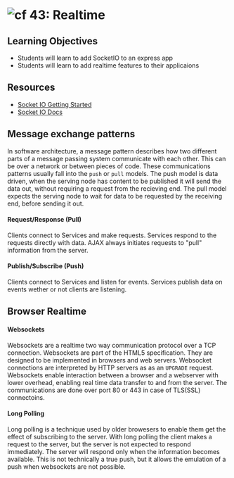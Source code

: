 ![cf](http://i.imgur.com/7v5ASc8.png) 43: Realtime
===

## Learning Objectives
* Students will learn to add SocketIO to an express app
* Students will learn to add realtime features to their applicaions

## Resources
* [Socket IO Getting Started](https://socket.io/get-started/chat/)
* [Socket IO Docs](https://socket.io/docs/)

## Message exchange patterns
In software architecture, a message pattern describes how two different parts of
a message passing system communicate with each other. This can be over
a network or between pieces of code. These communications patterns usually
fall into the `push` or `pull` models. The push model is data driven, when the
serving node has content to be published it will send the data out, without
requiring a request from the recieving end. The pull model expects the serving
node to wait for data to be requested by the receiving end, before sending it
out.

#### Request/Response (Pull)
Clients connect to Services and make requests. Services respond to the requests
directly with data. AJAX always initiates requests to "pull" information from
the server.

#### Publish/Subscribe (Push)
Clients connect to Services and listen for events. Services publish data on
events wether or not clients are listening. 

## Browser Realtime
#### Websockets
Websockets are a realtime two way communication protocol over a TCP connection.
Websockets are part of the HTML5 specification. They are designed to be
implemented in browsers and web servers. Websocket connections are interpreted
by HTTP servers as as an `UPGRADE` request. Websockets enable interaction
between a browser and a webserver with lower overhead, enabling real time data
transfer to and from the server. The communications are done over port 80 or
443 in case of TLS(SSL) connectoins.

#### Long Polling
Long polling is a technique used by older browesers to enable them get the
effect of subscribing to the server. With long polling the client makes
a request to the server, but the server is not expected to respond immediately.
The server will respond only when the information becomes available. This is
not technically a true push, but it allows the emulation of a push when
websockets are not possible. 

